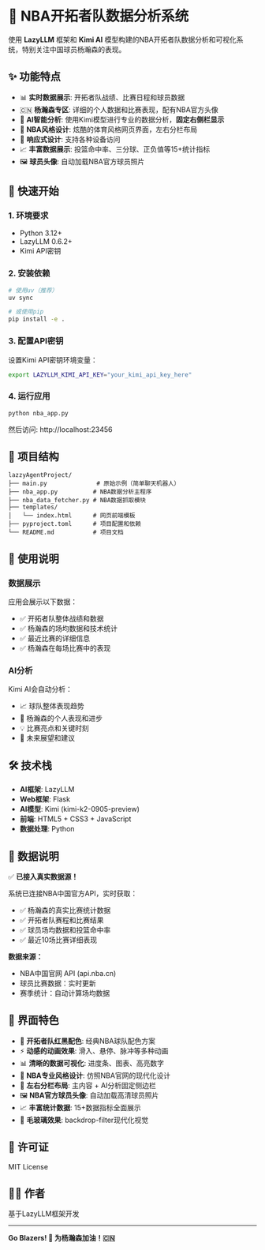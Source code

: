 # 🏀 NBA开拓者队数据分析系统

使用 **LazyLLM** 框架和 **Kimi AI** 模型构建的NBA开拓者队数据分析和可视化系统，特别关注中国球员杨瀚森的表现。

## ✨ 功能特点

- 📊 **实时数据展示**: 开拓者队战绩、比赛日程和球员数据
- 🇨🇳 **杨瀚森专区**: 详细的个人数据和比赛表现，配有NBA官方头像
- 🤖 **AI智能分析**: 使用Kimi模型进行专业的数据分析，**固定右侧栏显示**
- 🎨 **NBA风格设计**: 炫酷的体育风格网页界面，左右分栏布局
- 📱 **响应式设计**: 支持各种设备访问
- 📈 **丰富数据展示**: 投篮命中率、三分球、正负值等15+统计指标
- 🖼️ **球员头像**: 自动加载NBA官方球员照片

## 🚀 快速开始

### 1. 环境要求

- Python 3.12+
- LazyLLM 0.6.2+
- Kimi API密钥

### 2. 安装依赖

```bash
# 使用uv（推荐）
uv sync

# 或使用pip
pip install -e .
```

### 3. 配置API密钥

设置Kimi API密钥环境变量：

```bash
export LAZYLLM_KIMI_API_KEY="your_kimi_api_key_here"
```

### 4. 运行应用

```bash
python nba_app.py
```

然后访问: http://localhost:23456

## 📁 项目结构

```
lazzyAgentProject/
├── main.py              # 原始示例（简单聊天机器人）
├── nba_app.py          # NBA数据分析主程序
├── nba_data_fetcher.py # NBA数据抓取模块
├── templates/
│   └── index.html      # 网页前端模板
├── pyproject.toml      # 项目配置和依赖
└── README.md           # 项目文档
```

## 🎯 使用说明

### 数据展示

应用会展示以下数据：
- ✅ 开拓者队整体战绩和数据
- ✅ 杨瀚森的场均数据和技术统计
- ✅ 最近比赛的详细信息
- ✅ 杨瀚森在每场比赛中的表现

### AI分析

Kimi AI会自动分析：
- 📈 球队整体表现趋势
- 🌟 杨瀚森的个人表现和进步
- 💡 比赛亮点和关键时刻
- 🔮 未来展望和建议

## 🛠️ 技术栈

- **AI框架**: LazyLLM
- **Web框架**: Flask
- **AI模型**: Kimi (kimi-k2-0905-preview)
- **前端**: HTML5 + CSS3 + JavaScript
- **数据处理**: Python

## 📝 数据说明

✅ **已接入真实数据源！**

系统已连接NBA中国官方API，实时获取：
- ✅ 杨瀚森的真实比赛统计数据
- ✅ 开拓者队赛程和比赛结果
- ✅ 球员场均数据和投篮命中率
- ✅ 最近10场比赛详细表现

**数据来源：**
- NBA中国官网 API (api.nba.cn)
- 球员比赛数据：实时更新
- 赛季统计：自动计算场均数据

## 🎨 界面特色

- 🔴 **开拓者队红黑配色**: 经典NBA球队配色方案
- ⚡ **动感的动画效果**: 滑入、悬停、脉冲等多种动画
- 📊 **清晰的数据可视化**: 进度条、图表、高亮数字
- 🌟 **NBA专业风格设计**: 仿照NBA官网的现代化设计
- 🎯 **左右分栏布局**: 主内容 + AI分析固定侧边栏
- 🖼️ **NBA官方球员头像**: 自动加载高清球员照片
- 📈 **丰富统计数据**: 15+数据指标全面展示
- 💫 **毛玻璃效果**: backdrop-filter现代化视觉

## 📄 许可证

MIT License

## 👨‍💻 作者

基于LazyLLM框架开发

---

**Go Blazers! 🏀 为杨瀚森加油！🇨🇳**
